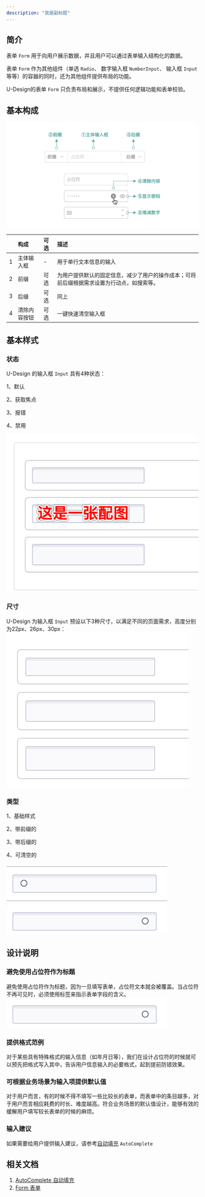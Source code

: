 ```yaml
---
description: "我是副标题"
---
```

<!--副标题具体写法见源代码模式-->

## 简介

表单 `Form` 用于向用户展示数据，并且用户可以通过表单输入结构化的数据。

表单 `Form` 作为其他组件（单选 `Radio`、 数字输入框 `NumberInput`、 输入框 `Input`等等）的容器的同时，还为其他组件提供布局的功能。

U-Design的表单 `Form` 只负责布局和展示，不提供任何逻辑功能和表单校验。



## 基本构成

![1](../../../images/input/7.png)

|      | 构成  | 可选  |描述                            |
| :--: | :-----| :--- |:------------------------------ |
|  1   | 主体输入框 | - |用于单行文本信息的输入  |
|  2   | 前缀| 可选 |为用户提供默认的固定信息，减少了用户的操作成本；可将前后缀根据需求设置为行动点，如搜索等。 |
|  3   | 后缀| 可选 |同上 |
|  4   | 清除内容按钮| 可选 |一键快速清空输入框 |



## 基本样式
### 状态
U-Design 的输入框 `Input` 具有4种状态：

1、默认

2、获取焦点

3、报错

4、禁用

![1](../../../images/input/4.png)


### 尺寸
U-Design 为输入框 `Input` 预设以下3种尺寸，以满足不同的页面需求，高度分别为22px、26px、30px：
![1](../../../images/input/3.png)

### 类型

1、基础样式

2、带前缀的

3、带后缀的

4、可清空的

![1](../../../images/input/6.png)
![1](../../../images/input/5.png)

## 设计说明


### 避免使用占位符作为标题
避免使用占位符作为标题，因为一旦填写表单，占位符文本就会被覆盖。当占位符不再可见时，必须使用标签来指示表单字段的含义。
![1](../../../images/input/5.png)
<!--配图分为左右两部分，左边是占位符作为标题，获取焦点后就看不到标题了，右侧是正常的-->

### 提供格式范例
对于某些具有特殊格式的输入信息（如年月日等），我们在设计占位符的时候就可以预先把格式写入其中，告诉用户信息输入的必要格式，起到提前防错效果。


### 可根据业务场景为输入项提供默认值
对于用户而言，有的时候不得不填写一些比较长的表单，而表单中的条目越多，对于用户而言相应耗费的时长、难度越高。符合业务场景的默认值设计，能够有效的缓解用户填写较长表单的时候的麻烦。


### 输入建议
如果需要给用户提供输入建议，请参考[自动填充]() `AutoComplete` 


## 相关文档

1. [AutoComplete 自动填充](http://10.179.234.214:8000/component/AutoComplete/)
2. [Form 表单](http://10.179.234.214:8000/component/Form/)
